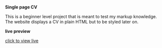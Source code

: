 **Single page CV**

This is a beginner level project that is meant to test my markup knowledge.
The website displays a CV in plain HTML but to be styled later on.

**live preview**

[click to view live](https://rodgerscv.netlify.app/)
